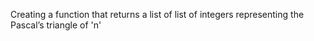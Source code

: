 Creating a function that returns a list of list of integers representing
the Pascal’s triangle of 'n'
